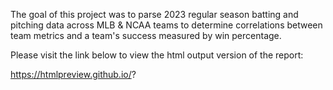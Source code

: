 The goal of this project was to parse 2023 regular season batting and pitching data across MLB & NCAA teams to determine correlations between team metrics and a team's success measured by win percentage.

Please visit the link below to view the html output version of the report:

https://htmlpreview.github.io/?


